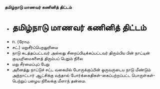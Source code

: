 **தமிழ்நாடு மாணவர் கணினித் திட்டம்**
- # தமிழ்நாடு மாணவர் கணினித் திட்டம்
- n. (ரோம
- சட்.) மறுசீர்ப்பெறலுரிமை
- நாடு கடத்தப்பட்டவர் அல்லது சிறைப்பிடிக்கப்பட்டவர் திரும்பிய பின் நாட்டின் குடியுரிமைகளைத் திரும்பப் பெறும் நிலை
- மறு சீரமைப்புப் பேறு
- அனைத்து நாட்டுச் சட்ட வகையில் போருக்குப்பின் ஒருவருடைய நாடு மீண்டும் அந்நாட்டார் ஆட்சிக்கு வந்தால் போர்க்கைதிகள்-கைப்பற்றப்பட்ட பொருள்கள்-பெற்றுப் பழைய நிலைக்கு மீளாந் தன்மை.

